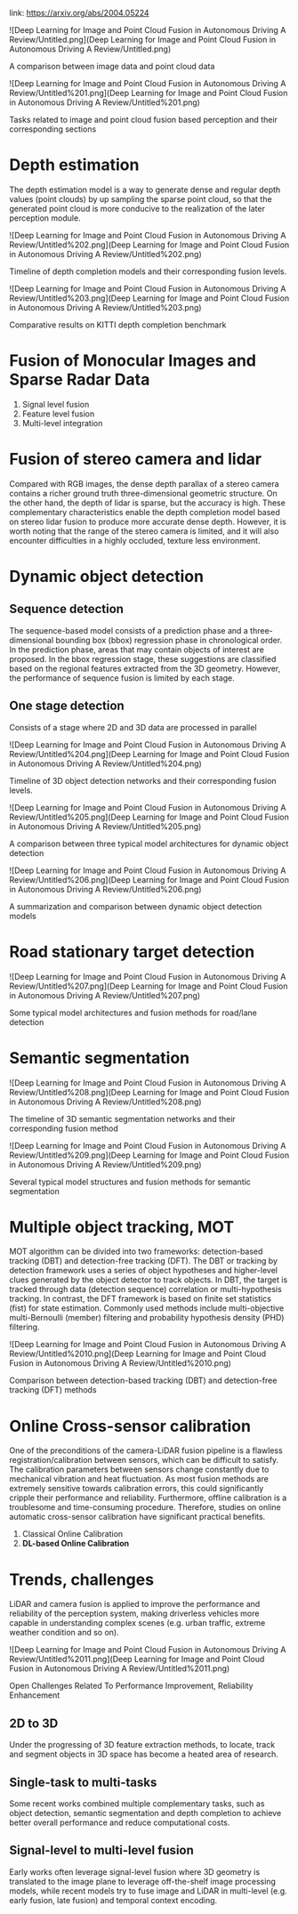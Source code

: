 link: https://arxiv.org/abs/2004.05224

![Deep Learning for Image and Point Cloud Fusion in Autonomous Driving A Review/Untitled.png](Deep Learning for Image and Point Cloud Fusion in Autonomous Driving A Review/Untitled.png)

A comparison between image data and point cloud data

![Deep Learning for Image and Point Cloud Fusion in Autonomous Driving A Review/Untitled%201.png](Deep Learning for Image and Point Cloud Fusion in Autonomous Driving A Review/Untitled%201.png)

Tasks related to image and point cloud fusion based perception and their corresponding sections

# Depth estimation

The depth estimation model is a way to generate dense and regular depth values (point clouds) by up sampling the sparse point cloud, so that the generated point cloud is more conducive to the realization of the later perception module. 

![Deep Learning for Image and Point Cloud Fusion in Autonomous Driving A Review/Untitled%202.png](Deep Learning for Image and Point Cloud Fusion in Autonomous Driving A Review/Untitled%202.png)

Timeline of depth completion models and their corresponding fusion levels.

![Deep Learning for Image and Point Cloud Fusion in Autonomous Driving A Review/Untitled%203.png](Deep Learning for Image and Point Cloud Fusion in Autonomous Driving A Review/Untitled%203.png)

Comparative results on KITTI depth completion benchmark

# Fusion of Monocular Images and Sparse Radar Data

1. Signal level fusion
2. Feature level fusion
3. Multi-level integration

# Fusion of stereo camera and lidar

Compared with RGB images, the dense depth parallax of a stereo camera contains a richer ground truth three-dimensional geometric structure. On the other hand, the depth of lidar is sparse, but the accuracy is high. These complementary characteristics enable the depth completion model based on stereo lidar fusion to produce more accurate dense depth. However, it is worth noting that the range of the stereo camera is limited, and it will also encounter difficulties in a highly occluded, texture less environment.

# Dynamic object detection

## Sequence detection

The sequence-based model consists of a prediction phase and a three-dimensional bounding box (bbox) regression phase in chronological order. In the prediction phase, areas that may contain objects of interest are proposed. In the bbox regression stage, these suggestions are classified based on the regional features extracted from the 3D geometry. However, the performance of sequence fusion is limited by each stage.

## One stage detection

Consists of a stage where 2D and 3D data are processed in parallel

![Deep Learning for Image and Point Cloud Fusion in Autonomous Driving A Review/Untitled%204.png](Deep Learning for Image and Point Cloud Fusion in Autonomous Driving A Review/Untitled%204.png)

Timeline of 3D object detection networks and their corresponding fusion levels.

![Deep Learning for Image and Point Cloud Fusion in Autonomous Driving A Review/Untitled%205.png](Deep Learning for Image and Point Cloud Fusion in Autonomous Driving A Review/Untitled%205.png)

A comparison between three typical model architectures for dynamic object detection

![Deep Learning for Image and Point Cloud Fusion in Autonomous Driving A Review/Untitled%206.png](Deep Learning for Image and Point Cloud Fusion in Autonomous Driving A Review/Untitled%206.png)

A summarization and comparison between dynamic object detection models

# Road stationary target detection

![Deep Learning for Image and Point Cloud Fusion in Autonomous Driving A Review/Untitled%207.png](Deep Learning for Image and Point Cloud Fusion in Autonomous Driving A Review/Untitled%207.png)

Some typical model architectures and fusion methods for road/lane detection

# Semantic segmentation

![Deep Learning for Image and Point Cloud Fusion in Autonomous Driving A Review/Untitled%208.png](Deep Learning for Image and Point Cloud Fusion in Autonomous Driving A Review/Untitled%208.png)

The timeline of 3D semantic segmentation networks and their corresponding fusion method

![Deep Learning for Image and Point Cloud Fusion in Autonomous Driving A Review/Untitled%209.png](Deep Learning for Image and Point Cloud Fusion in Autonomous Driving A Review/Untitled%209.png)

Several typical model structures and fusion methods for semantic segmentation

# Multiple object tracking, MOT

MOT algorithm can be divided into two frameworks: detection-based tracking (DBT) and detection-free tracking (DFT). The DBT or tracking by detection framework uses a series of object hypotheses and higher-level clues generated by the object detector to track objects. In DBT, the target is tracked through data (detection sequence) correlation or multi-hypothesis tracking. In contrast, the DFT framework is based on finite set statistics (fist) for state estimation. Commonly used methods include multi-objective multi-Bernoulli (member) filtering and probability hypothesis density (PHD) filtering.

![Deep Learning for Image and Point Cloud Fusion in Autonomous Driving A Review/Untitled%2010.png](Deep Learning for Image and Point Cloud Fusion in Autonomous Driving A Review/Untitled%2010.png)

Comparison between detection-based tracking (DBT) and detection-free tracking (DFT) methods

# Online Cross-sensor calibration

One of the preconditions of the camera-LiDAR fusion pipeline is a flawless registration/calibration between sensors, which can be difficult to satisfy. The calibration parameters between sensors change constantly due to mechanical vibration and heat fluctuation. As most fusion methods are extremely sensitive towards calibration errors, this could significantly cripple their performance and reliability. Furthermore, offline calibration is a troublesome and time-consuming procedure.
Therefore, studies on online automatic cross-sensor calibration have significant practical benefits.

1. Classical Online Calibration
2. **DL-based Online Calibration**

# Trends, challenges

LiDAR and camera fusion is applied to improve the performance and reliability of the perception system, making driverless vehicles more capable in understanding complex scenes (e.g. urban traffic, extreme weather condition and so on).

![Deep Learning for Image and Point Cloud Fusion in Autonomous Driving A Review/Untitled%2011.png](Deep Learning for Image and Point Cloud Fusion in Autonomous Driving A Review/Untitled%2011.png)

Open Challenges Related To Performance Improvement, Reliability Enhancement

## 2D to 3D

Under the progressing of 3D feature extraction methods, to locate, track and segment objects in 3D space has become a heated area of research.

## Single-task to multi-tasks

Some recent works combined multiple complementary tasks, such as object detection, semantic segmentation and depth completion to achieve better overall performance and reduce computational costs.

## Signal-level to multi-level fusion

Early works often leverage signal-level fusion where 3D geometry is translated to the image plane to leverage off-the-shelf image processing models, while recent models try to fuse image and LiDAR in multi-level (e.g. early fusion, late fusion) and temporal context encoding.

